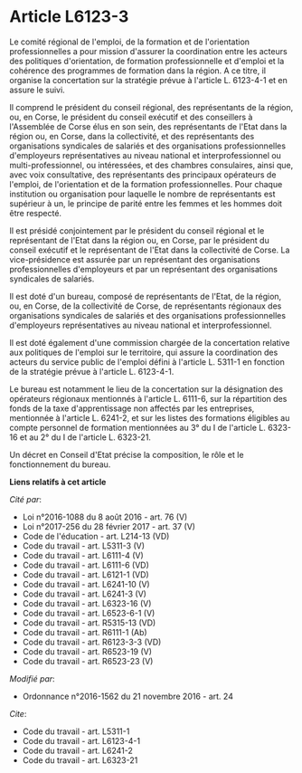 # Article L6123-3

Le comité régional de l'emploi, de la formation et de l'orientation professionnelles a pour mission d'assurer la coordination
entre les acteurs des politiques d'orientation, de formation professionnelle et d'emploi et la cohérence des programmes de
formation dans la région. A ce titre, il organise la concertation sur la stratégie prévue à l'article L. 6123-4-1 et en
assure le suivi. 

Il comprend le président du conseil régional, des représentants de la région, ou, en Corse, le président du conseil exécutif
et des conseillers à l'Assemblée de Corse élus en son sein, des représentants de l'Etat dans la région ou, en Corse, dans la
collectivité, et des représentants des organisations syndicales de salariés et des organisations professionnelles
d'employeurs représentatives au niveau national et interprofessionnel ou multi-professionnel, ou intéressées, et des chambres
consulaires, ainsi que, avec voix consultative, des représentants des principaux opérateurs de l'emploi, de l'orientation et
de la formation professionnelles. Pour chaque institution ou organisation pour laquelle le nombre de représentants est
supérieur à un, le principe de parité entre les femmes et les hommes doit être respecté. 

Il est présidé conjointement par le président du conseil régional et le représentant de l'Etat dans la région ou, en Corse,
par le président du conseil exécutif et le représentant de l'Etat dans la collectivité de Corse. La vice-présidence est
assurée par un représentant des organisations professionnelles d'employeurs et par un représentant des organisations
syndicales de salariés. 

Il est doté d'un bureau, composé de représentants de l'Etat, de la région, ou, en Corse, de la collectivité de Corse, de
représentants régionaux des organisations syndicales de salariés et des organisations professionnelles d'employeurs
représentatives au niveau national et interprofessionnel. 

Il est doté également d'une commission chargée de la concertation relative aux politiques de l'emploi sur le territoire, qui
assure la coordination des acteurs du service public de l'emploi défini à l'article L. 5311-1 en fonction de la stratégie
prévue à l'article L. 6123-4-1. 

Le bureau est notamment le lieu de la concertation sur la désignation des opérateurs régionaux mentionnés à l'article L.
6111-6, sur la répartition des fonds de la taxe d'apprentissage non affectés par les entreprises, mentionnée à l'article L.
6241-2, et sur les listes des formations éligibles au compte personnel de formation mentionnées au 3° du I de l'article L.
6323-16 et au 2° du I de l'article L. 6323-21. 

Un décret en Conseil d'Etat précise la composition, le rôle et le fonctionnement du bureau.

**Liens relatifs à cet article**

_Cité par_:

  - Loi n°2016-1088 du 8 août 2016 - art. 76 (V)
  - Loi n°2017-256 du 28 février 2017 - art. 37 (V)
  - Code de l'éducation - art. L214-13 (VD)
  - Code du travail - art. L5311-3 (V)
  - Code du travail - art. L6111-4 (V)
  - Code du travail - art. L6111-6 (VD)
  - Code du travail - art. L6121-1 (VD)
  - Code du travail - art. L6241-10 (V)
  - Code du travail - art. L6241-3 (V)
  - Code du travail - art. L6323-16 (V)
  - Code du travail - art. L6523-6-1 (V)
  - Code du travail - art. R5315-13 (VD)
  - Code du travail - art. R6111-1 (Ab)
  - Code du travail - art. R6123-3-3 (VD)
  - Code du travail - art. R6523-19 (V)
  - Code du travail - art. R6523-23 (V)

_Modifié par_:

  - Ordonnance n°2016-1562 du 21 novembre 2016 - art. 24

_Cite_:

  - Code du travail - art. L5311-1
  - Code du travail - art. L6123-4-1
  - Code du travail - art. L6241-2
  - Code du travail - art. L6323-21
